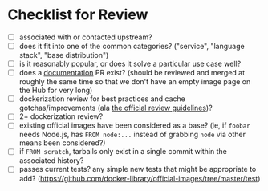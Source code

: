 # Checklist for Review

-	[ ] associated with or contacted upstream?
-	[ ] does it fit into one of the common categories? ("service", "language stack", "base distribution")
-	[ ] is it reasonably popular, or does it solve a particular use case well?
-	[ ] does a [documentation](https://github.com/docker-library/docs/blob/master/README.md) PR exist? (should be reviewed and merged at roughly the same time so that we don't have an empty image page on the Hub for very long)
-	[ ] dockerization review for best practices and cache gotchas/improvements (ala [the official review guidelines](https://github.com/docker-library/official-images/blob/master/README.md#review-guidelines))?
-	[ ] 2+ dockerization review?
-	[ ] existing official images have been considered as a base? (ie, if `foobar` needs Node.js, has `FROM node:...` instead of grabbing `node` via other means been considered?)
-	[ ] if `FROM scratch`, tarballs only exist in a single commit within the associated history?
-	[ ] passes current tests? any simple new tests that might be appropriate to add? (https://github.com/docker-library/official-images/tree/master/test)
